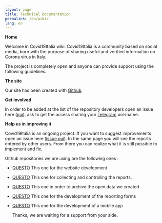 ```yaml
---
layout: page
title: Technical Documentation
permalink: /en/wiki/
lang: en
---
```



**Home**

Welcome in Covid19Italia wiki. Covid19Italia is a community based on social media, born with the purpose of sharing useful and verified information on Corona virus in Italy.

The project is completely open and anyone can provide support using the following guidelines.

**The site**

Our site has been created with [Github](http://www.github.com/).

**Get involved**

In order to be added at the list of the repository developers open an issue here ([qui](https://github.com/emergenzehack/covid19italia/issues/new?title=%5Brichiesta%20iscrizione%5D)), ask to get the access sharing your [Telegram](https://web.telegram.org/) username.

**Help us in improving it**

Covid19Italia is an ongoing project. If you want to suggest improvements open an issue here ([issue qui](https://github.com/emergenzeHack/covid19italia/issues)). In the same page you will see the reports entered by other users. From there you can realize what it is still possible to implement and fix.

Github repositories we are using are the following ones :



*   [QUESTO](https://github.com/emergenzeHack/covid19italia) This one for the website development
*   [QUESTO](https://github.com/emergenzeHack/covid19italia_segnalazioni) This one for collecting and controlling the reports.
*   [QUESTO](https://github.com/emergenzeHack/covid19italia_data) This one in order to archive the open data we created
*   [QUESTO](https://github.com/emergenzeHack/covid19italia_form) This one for the development of the reporting forms
*   [QUESTO](https://github.com/emergenzeHack/covid19italia_app) This one for the development of a mobile app

    Thanks, we are waiting for a support from your side.
